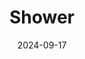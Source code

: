 ---
title: "Shower"
cloudflare_id: "ceda91ca-7326-499c-49e8-c9bf4edb1500"
date: 2024-09-17
image: "https://photos.jmkettle.com/shower.webp"
alt: "Women in shower with clothes "
categories: []
draft: false
--- 
